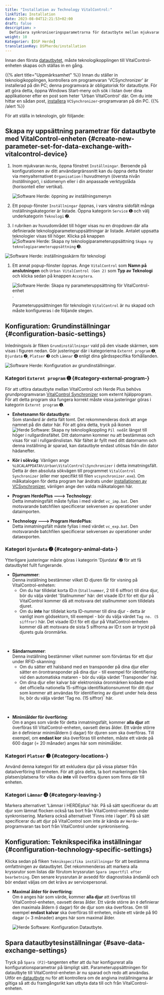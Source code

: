 ```yaml
---
title: "Installation av Technology VitalControl:"
linkTitle: Installation
date: 2023-08-04T12:21:53+02:00
draft: false
description: >
  Definiera synkroniseringsparametrarna för datautbyte mellan mjukvaran *Herde* och VitalControl-enheten.
weight: 10
Kategorier: [DSP Herde]
translationKey: DSPherde/installation
---
```

Innan den första [datautbytet](../data-exchange/), måste teknologikopplingen till VitalControl-enheten skapas och ställas in en gång.

{{% alert title="Uppmärksamhet" %}}
Innan du ställer in teknologikopplingen, kontrollera om programvaran 'VCSynchronizer' är installerad på din PC; denna programvara är obligatorisk för datautbyte. För att göra detta, öppna Windows Start-meny och sök i listan över dina applikationer efter en post som heter 'Urban VitalControl' där. Om du inte hittar en sådan post, [installera](../../vcsynchronizer/installation/) `VCSynchronizer`-programvaran på din PC.
{{% /alert %}}

För att ställa in teknologin, gör följande:

## Skapa ny uppsättning parametrar för datautbyte med VitalControl-enheten {#create-new-parameter-set-for-data-exchange-with-vitalcontrol-device}

1. Inom mjukvaran `Herde`, öppna fönstret `Inställningar`. Beroende på konfigurationen av ditt användargränssnitt kan du öppna detta fönster via menyalternativet `Organisation` i huvudmenyn (översta nivån _Inställningar_), i sidomenyn eller i din anpassade verktygslåda (horisontell eller vertikal).

   ![Software Herde: öppning av inställningsmenyn](../screenshots/settings.png "Herde: öppna Inställningar")

1. Ett popup-fönster `Inställningar` öppnas, i vars vänstra sidofält många inställningskategorier är listade. Öppna kategorin `Service` ➊ och välj underkategorin `Teknologi` ➋.

1. I rubriken av huvudområdet till höger visas nu en dropdown där alla definierade teknologiparameteruppsättningar är listade. Antalet uppsatta teknologier visas till höger. Klicka på knappen ![Software Herde: Skapa ny teknologiparameteruppsättning](/icons/new.png "Herde: Skapa Teknologikoppling") `Skapa ny teknologiparameteruppsättning` ➌.

![Software Herde: inställningsskärm för teknologi](../screenshots/settings-technology.png "Herde: Inställningar för Teknologi")

1. Ett annat popup-fönster öppnas. Ange `VitalControl` som **Namn på anslutningen** och `Urban VitalControl (Gen 2)` som **Typ av Teknologi** och klicka sedan på knappen `Acceptera`.

   ![Software Herde: Skapa ny parameteruppsättning för VitalControl-enhet](../screenshots/new-technology.png "Skapa ny teknologi: VitalControl").

   Parameteruppsättningen för teknologin `VitalControl` är nu skapad och måste konfigureras i de följande stegen.

## Konfiguration: Grundinställningar {#configuration-basic-settings}

Inledningsvis är fliken `Grundinställningar` vald på den visade skärmen, som visas i figuren nedan. Gör justeringar där i kategorierna `Externt program` ➊, `Djurdata` ➋, `Platser` ➌ och `Lämnar` ➍ enligt dina gårdsspecifika förhållanden.

   ![Software Herde: Konfiguration av grundinställningar](../screenshots/basic-settings.png "Teknologi VitalControl: Grundinställningar").
   
### Kategori `Externt program` ➊ {#category-external-program-}

För att utföra datautbyte mellan VitalControl och Herde Plus behövs grundprogramvaran [VitalControl Synchronizer](../../vcsynchronizer) som externt hjälpprogram. För att detta program ska fungera korrekt måste vissa justeringar göras i kategorin `Externt program` ➊.

- **Enhetsnamn för datautbyte**:  
  Som standard är detta fält tomt. Det rekommenderas dock att ange namnet på din dator här. För att göra detta, tryck på ikonen ![Herde Software: Skapa ny teknologikoppling](/icons/arrow-down.png "Herde: Skapa teknologikoppling") `Pil nedåt` längst till höger i rullgardinsfältet. Ditt datornamn kommer nu att bestämmas och visas för val i rullgardinslistan. När fältet är fyllt med ditt datornamn och denna inställning är sparad, kan datautbyte endast utlösas från din dator hädanefter.

- **Kör i sökväg**:
  Vänligen ange `%LOCALAPPDATA%\Urban\VitalControl\Synchronizer` i detta inmatningsfält. Detta är den absoluta sökvägen till programmet `VitalControl Synchronizer` (eller mer specifikt till filen `vcsynchronizer.exe`). Om målkatalogen för detta program har ändrats under [installationen av VCSynchronizer](../../vcsynchronizer/installation), vänligen ange den valda målkatalogen här.


- **Program HerdePlus 🡒 Technology**:  
  Detta inmatningsfält måste fyllas i med värdet `vc_imp.bat`. Den motsvarande batchfilen specificerar sekvensen av operationer under dataimporten.

- **Technology 🡒 Program HerdePlus**:  
  Detta inmatningsfält måste fyllas i med värdet `vc_exp.bat`. Den motsvarande batchfilen specificerar sekvensen av operationer under dataexporten.

### Kategori `Djurdata` ➋ {#category-animal-data-}

Ytterligare justeringar måste göras i kategorin 'Djurdata' ➋ för att få datautbytet fullt fungerande.

- **Djurnummer**:  
  Denna inställning bestämmer vilket ID djuren får för visning på VitalControl-enheten:
  - Om du har tilldelat korta ID:n (`Stallnummer`, 2 till 6 siffror) till dina djur, bör du välja värdet 'Stallnummer' här: det visade ID:t för ett djur på VitalControl kommer då att motsvara det stallnummer som tilldelats djuret.
  - Om du **inte** har tilldelat korta ID-nummer till dina djur - detta är vanligt inom gödsektorn, till exempel - bör du välja värdet `Tag no. (5 siffror)` här. Det visade ID:t för ett djur på VitalControl-enheten kommer då att motsvara de sista 5 siffrorna av ID:t som är tryckt på djurets gula öronmärke.
  
<br>

- **Sändarnummer**:  
  Denna inställning bestämmer vilket nummer som förväntas för ett djur under RFID-skanning:  
  - Om du sätter ett halsband med en transponder på dina djur eller sätter en örontransponder på dina djur - till exempel för identifiering vid den automatiska mataren - bör du välja värdet 'Transponder' här.
  - Om dina djur eller kalvar bär elektroniska öronmärken kodade med det officiella nationella 15-siffriga identifikationsnumret för ditt djur som kommer att användas för identifiering av djuret under hela dess liv, bör du välja värdet 'Tag no. (15 siffror)` här.

<br>

- **Minimiålder för överföring**:  
  Om `0` anges som värde för detta inmatningsfält, kommer **alla djur** att överföras till VitalControl-enheten, oavsett deras ålder. Ett värde större än `0` definierar minimiåldern (i dagar) för djuren som ska överföras. Till exempel, om **endast kor** ska överföras till enheten, måste ett värde på 600 dagar (= 20 månader) anges här som minimiålder.

### Kategori `Platser` ➌ {#category-locations-}

Använd denna kategori för att exkludera djur på vissa platser från dataöverföring till enheten. För att göra detta, ta bort markeringen från platsen/platsena för vilka du **inte** vill överföra djuren som finns där till enheten.

### Kategori `Lämnar` ➍ {#category-leaving-}

Markera alternativet 'Lämnar i HERDEplus' här. På så sätt specificerar du att djur som lämnat flocken också tas bort från VitalControl-enheten under synkronisering.
Markera också alternativet 'Finns inte i lager'. På så sätt specificerar du att djur på VitalControl som inte är kända av `Herde`-programvaran tas bort från VitalControl under synkronisering.

## Konfiguration: Teknikspecifika inställningar {#configuration-technology-specific-settings}

Klicka sedan på fliken `Teknikspecifika inställningar` för att bestämma omfattningen av datautbytet. Det rekommenderas att markera alla kryssrutor som listas där förutom kryssrutan `Spara importfil efter bearbetning`. Den senare kryssrutan är avsedd för diagnostiska ändamål och bör endast väljas om det krävs av servicepersonal.

- **Maximal ålder för överföring**:  
  Om `0` anges här som värde, kommer **alla djur** att överföras till VitalControl-enheten, oavsett deras ålder. Ett värde större än `0` definierar den maximala åldern (i dagar) för de djur som ska överföras. Om till exempel **endast kalvar** ska överföras till enheten, måste ett värde på 90 dagar (= 3 månader) anges här som maximal ålder.

   ![Herde Software: Konfiguration Datautbyte](../screenshots/technology-specific-settings.png "Datautbyte: specifika inställningar").

## Spara datautbytesinställningar {#save-data-exchange-settings}

Tryck på `Spara (F2)`-tangenten efter att du har konfigurerat alla konfigurationsparametrar på lämpligt sätt. Parameteruppsättningen för datautbyte till VitalControl-enheten är nu sparad och redo att användas.  
Utför en [datautbyte](../data-exchange/) nu för att kontrollera om de angivna inställningarna är giltiga så att du framgångsrikt kan utbyta data till och från VitalControl-enheten.


